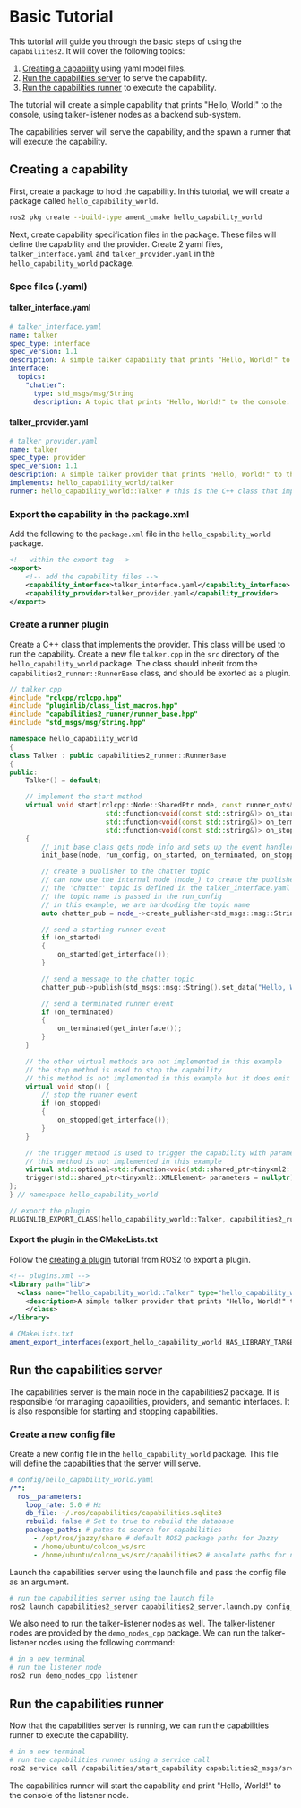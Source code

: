 # Basic Tutorial

This tutorial will guide you through the basic steps of using the `capabiliites2`. It will cover the following topics:

1. [Creating a capability](#creating-a-capability) using yaml model files.
2. [Run the capabilities server](#run-the-capabilities-server) to serve the capability.
3. [Run the capabilities runner](#run-the-capabilities-runner) to execute the capability.

The tutorial will create a simple capability that prints "Hello, World!" to the console, using talker-listener nodes as a backend sub-system.

The capabilities server will serve the capability, and the spawn a runner that will execute the capability.

## Creating a capability

First, create a package to hold the capability. In this tutorial, we will create a package called `hello_capability_world`.

```bash
ros2 pkg create --build-type ament_cmake hello_capability_world
```

Next, create capability specification files in the package. These files will define the capability and the provider. Create 2 yaml files, `talker_interface.yaml` and `talker_provider.yaml` in the `hello_capability_world` package.

### Spec files (.yaml)

#### talker_interface.yaml

```yaml
# talker_interface.yaml
name: talker
spec_type: interface
spec_version: 1.1
description: A simple talker capability that prints "Hello, World!" to the console.
interface:
  topics:
    "chatter":
      type: std_msgs/msg/String
      description: A topic that prints "Hello, World!" to the console.
```

#### talker_provider.yaml

```yaml
# talker_provider.yaml
name: talker
spec_type: provider
spec_version: 1.1
description: A simple talker provider that prints "Hello, World!" to the console.
implements: hello_capability_world/talker
runner: hello_capability_world::Talker # this is the C++ class that implements the provider
```

### Export the capability in the package.xml

Add the following to the `package.xml` file in the `hello_capability_world` package.

```xml
<!-- within the export tag -->
<export>
    <!-- add the capability files -->
    <capability_interface>talker_interface.yaml</capability_interface>
    <capability_provider>talker_provider.yaml</capability_provider>
</export>
```

### Create a runner plugin

Create a C++ class that implements the provider. This class will be used to run the capability. Create a new file `talker.cpp` in the `src` directory of the `hello_capability_world` package. The class should inherit from the `capabilities2_runner::RunnerBase` class, and should be exorted as a plugin.

```cpp
// talker.cpp
#include "rclcpp/rclcpp.hpp"
#include "pluginlib/class_list_macros.hpp"
#include "capabilities2_runner/runner_base.hpp"
#include "std_msgs/msg/string.hpp"

namespace hello_capability_world
{
class Talker : public capabilities2_runner::RunnerBase
{
public:
    Talker() = default;

    // implement the start method
    virtual void start(rclcpp::Node::SharedPtr node, const runner_opts& run_config,
                        std::function<void(const std::string&)> on_started = nullptr,
                        std::function<void(const std::string&)> on_terminated = nullptr,
                        std::function<void(const std::string&)> on_stopped = nullptr)
    {
        // init base class gets node info and sets up the event handlers
        init_base(node, run_config, on_started, on_terminated, on_stopped);

        // create a publisher to the chatter topic
        // can now use the internal node (node_) to create the publisher since it was set up in the base class
        // the 'chatter' topic is defined in the talker_interface.yaml file so it could be collected programmatically
        // the topic name is passed in the run_config
        // in this example, we are hardcoding the topic name
        auto chatter_pub = node_->create_publisher<std_msgs::msg::String>("chatter", 10);

        // send a starting runner event
        if (on_started)
        {
            on_started(get_interface());
        }

        // send a message to the chatter topic
        chatter_pub->publish(std_msgs::msg::String().set_data("Hello, World!"));

        // send a terminated runner event
        if (on_terminated)
        {
            on_terminated(get_interface());
        }
    }

    // the other virtual methods are not implemented in this example
    // the stop method is used to stop the capability
    // this method is not implemented in this example but it does emit a stopped event
    virtual void stop() {
        // stop the runner event
        if (on_stopped)
        {
            on_stopped(get_interface());
        }
    }

    // the trigger method is used to trigger the capability with parameters after it has been started
    // this method is not implemented in this example
    virtual std::optional<std::function<void(std::shared_ptr<tinyxml2::XMLElement>)>>
    trigger(std::shared_ptr<tinyxml2::XMLElement> parameters = nullptr) {}
};
} // namespace hello_capability_world

// export the plugin
PLUGINLIB_EXPORT_CLASS(hello_capability_world::Talker, capabilities2_runner::RunnerBase)
```

#### Export the plugin in the CMakeLists.txt

Follow the [creating a plugin]() tutorial from ROS2 to export a plugin.

```xml
<!-- plugins.xml -->
<library path="lib">
  <class name="hello_capability_world::Talker" type="hello_capability_world::Talker" base_class_type="capabilities2_runner::RunnerBase">
    <description>A simple talker provider that prints "Hello, World!" to the console.</description>
    </class>
</library>
```

```cmake
# CMakeLists.txt
ament_export_interfaces(export_hello_capability_world HAS_LIBRARY_TARGET)
```

## Run the capabilities server

The capabilities server is the main node in the capabilities2 package. It is responsible for managing capabilities, providers, and semantic interfaces. It is also responsible for starting and stopping capabilities.

### Create a new config file

Create a new config file in the `hello_capability_world` package. This file will define the capabilities that the server will serve.

```yaml
# config/hello_capability_world.yaml
/**:
  ros__parameters:
    loop_rate: 5.0 # Hz
    db_file: ~/.ros/capabilities/capabilities.sqlite3
    rebuild: false # Set to true to rebuild the database
    package_paths: # paths to search for capabilities
      - /opt/ros/jazzy/share # default ROS2 package paths for Jazzy
      - /home/ubuntu/colcon_ws/src
      - /home/ubuntu/colcon_ws/src/capabilities2 # absolute paths for now, these paths assume the capabilities2 package is in the colcon workspace of the ubuntu user (devcontainer user)
```

Launch the capabilities server using the launch file and pass the config file as an argument.

```bash
# run the capabilities server using the launch file
ros2 launch capabilities2_server capabilities2_server.launch.py config_file:=/path/to/hello_capability_world/config/hello_capability_world.yaml
```

We also need to run the talker-listener nodes as well. The talker-listener nodes are provided by the `demo_nodes_cpp` package. We can run the talker-listener nodes using the following command:

```bash
# in a new terminal
# run the listener node
ros2 run demo_nodes_cpp listener
```

## Run the capabilities runner

Now that the capabilities server is running, we can run the capabilities runner to execute the capability.

```bash
# in a new terminal
# run the capabilities runner using a service call
ros2 service call /capabilities/start_capability capabilities2_msgs/srv/StartCapability "{capability: 'hello_capability_world/talker', provider: 'hello_capability_world/talker'}"
```

The capabilities runner will start the capability and print "Hello, World!" to the console of the listener node.
